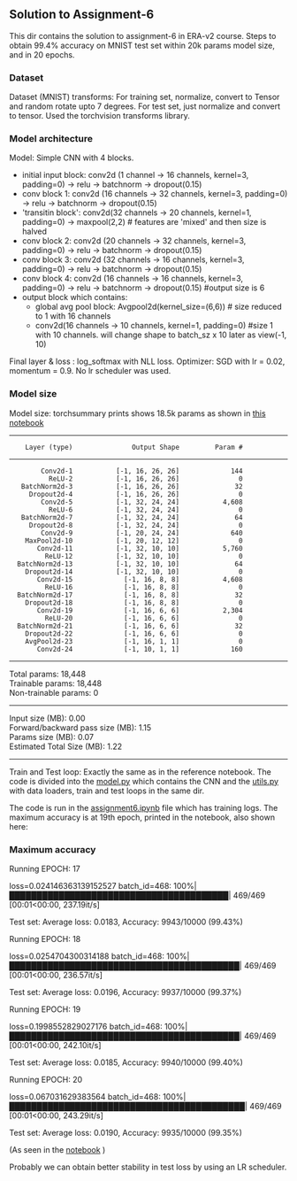 ## Solution to Assignment-6

This dir contains the solution to assignment-6 in ERA-v2 course. Steps to obtain 99.4% accuracy on MNIST test set within 20k params model size, and in 20 epochs.

### Dataset

Dataset (MNIST) transforms: For training set, normalize, convert to Tensor and random rotate upto 7 degrees. For test set, just normalize and convert to tensor. Used the torchvision transforms library.

### Model architecture

Model: Simple CNN with 4 blocks.
 * initial input block: conv2d (1 channel -> 16 channels, kernel=3, padding=0) -> relu -> batchnorm -> dropout(0.15)
 * conv block 1: conv2d (16 channels -> 32 channels, kernel=3, padding=0) -> relu -> batchnorm -> dropout(0.15)
 * 'transitin block': conv2d(32 channels -> 20 channels, kernel=1, padding=0) -> maxpool(2,2) # features are 'mixed'  and then size is halved
 * conv block 2: conv2d (20 channels -> 32 channels, kernel=3, padding=0) -> relu -> batchnorm -> dropout(0.15)
 * conv block 3: conv2d (32 channels -> 16 channels, kernel=3, padding=0) -> relu -> batchnorm -> dropout(0.15)
 * conv block 4: conv2d (16 channels -> 16 channels, kernel=3, padding=0) -> relu -> batchnorm -> dropout(0.15) #output size is 6
 * output block which contains:
   * global avg pool block: Avgpool2d(kernel_size=(6,6)) # size reduced to 1 with 16 channels
   * conv2d(16 channels -> 10 channels, kernel=1, padding=0) #size 1 with 10 channels. will change shape to batch_sz x 10 later as view(-1, 10)

Final layer & loss : log_softmax with NLL loss.
Optimizer: SGD with lr = 0.02, momentum = 0.9. No lr scheduler was used.

### Model size

Model size: torchsummary prints shows 18.5k params as shown in [this notebook](https://github.com/raghuch/ERAv2/blob/main/assignment-6/assignment6.ipynb)

----------------------------------------------------------------
        Layer (type)               Output Shape         Param #
----------------------------------------------------------------
            Conv2d-1           [-1, 16, 26, 26]             144
              ReLU-2           [-1, 16, 26, 26]               0
       BatchNorm2d-3           [-1, 16, 26, 26]              32
         Dropout2d-4           [-1, 16, 26, 26]               0
            Conv2d-5           [-1, 32, 24, 24]           4,608
              ReLU-6           [-1, 32, 24, 24]               0
       BatchNorm2d-7           [-1, 32, 24, 24]              64
         Dropout2d-8           [-1, 32, 24, 24]               0
            Conv2d-9           [-1, 20, 24, 24]             640
        MaxPool2d-10           [-1, 20, 12, 12]               0
           Conv2d-11           [-1, 32, 10, 10]           5,760
             ReLU-12           [-1, 32, 10, 10]               0
      BatchNorm2d-13           [-1, 32, 10, 10]              64
        Dropout2d-14           [-1, 32, 10, 10]               0
           Conv2d-15             [-1, 16, 8, 8]           4,608
             ReLU-16             [-1, 16, 8, 8]               0
      BatchNorm2d-17             [-1, 16, 8, 8]              32
        Dropout2d-18             [-1, 16, 8, 8]               0
           Conv2d-19             [-1, 16, 6, 6]           2,304
             ReLU-20             [-1, 16, 6, 6]               0
      BatchNorm2d-21             [-1, 16, 6, 6]              32
        Dropout2d-22             [-1, 16, 6, 6]               0
        AvgPool2d-23             [-1, 16, 1, 1]               0
           Conv2d-24             [-1, 10, 1, 1]             160
----------------------------------------------------------------

Total params: 18,448                                             
Trainable params: 18,448                                        
Non-trainable params: 0                                         

----------------------------------------------------------------

Input size (MB): 0.00                                           
Forward/backward pass size (MB): 1.15                           
Params size (MB): 0.07                                          
Estimated Total Size (MB): 1.22                                     

----------------------------------------------------------------


Train and Test loop: Exactly the same as in the reference notebook. The code is divided into the [model.py](https://github.com/raghuch/ERAv2/blob/main/assignment-6/model.py) which contains the CNN and the [utils.py](https://github.com/raghuch/ERAv2/blob/main/assignment-6/utils.py) with data loaders, train and test loops in the same dir.

The code is run in the [assignment6.ipynb](https://github.com/raghuch/ERAv2/blob/main/assignment-6/assignment6.ipynb) file which has training logs. The maximum accuracy is at 19th epoch, printed in the notebook, also shown here:


### Maximum accuracy

Running EPOCH: 17

loss=0.024146363139152527 batch_id=468: 100%|████████████████████████████████████████| 469/469 [00:01<00:00, 237.19it/s]


Test set: Average loss: 0.0183, Accuracy: 9943/10000 (99.43%)

Running EPOCH: 18

loss=0.0254704300314188 batch_id=468: 100%|██████████████████████████████████████████| 469/469 [00:01<00:00, 236.57it/s]


Test set: Average loss: 0.0196, Accuracy: 9937/10000 (99.37%)

Running EPOCH: 19

loss=0.1998552829027176 batch_id=468: 100%|██████████████████████████████████████████| 469/469 [00:01<00:00, 242.10it/s]


Test set: Average loss: 0.0185, Accuracy: 9940/10000 (99.40%)

Running EPOCH: 20

loss=0.067031629383564 batch_id=468: 100%|███████████████████████████████████████████| 469/469 [00:01<00:00, 243.29it/s]


Test set: Average loss: 0.0190, Accuracy: 9935/10000 (99.35%)

(As seen in the [notebook](https://github.com/raghuch/ERAv2/blob/main/assignment-6/assignment6.ipynb) )


Probably we can obtain better stability in test loss by using an LR scheduler.
